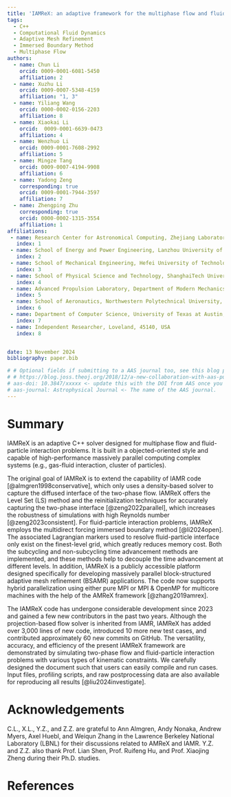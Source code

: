 ```yaml
---
title: 'IAMReX: an adaptive framework for the multiphase flow and fluid-particle interaction problems'
tags:
  - C++
  - Computational Fluid Dynamics
  - Adaptive Mesh Refinement
  - Immersed Boundary Method
  - Multiphase Flow
authors:
  - name: Chun Li
    orcid: 0009-0001-6081-5450
    affiliation: 2
  - name: Xuzhu Li
    orcid: 0009-0007-5348-4159
    affiliation: "1, 3"
  - name: Yiliang Wang
    orcid: 0000-0002-0156-2203
    affiliation: 8
  - name: Xiaokai Li
    orcid:  0009-0001-6639-0473
    affiliation: 4
  - name: Wenzhuo Li
    orcid: 0009-0001-7608-2992
    affiliation: 5
  - name: Mingze Tang
    orcid: 0009-0007-4194-9908
    affiliation: 6
  - name: Yadong Zeng
    corresponding: true
    orcid: 0009-0001-7944-3597
    affiliation: 7
  - name: Zhengping Zhu
    corresponding: true
    orcid: 0000-0002-1315-3554
    affiliation: 1
affiliations:
 - name: Research Center for Astronomical Computing, Zhejiang Laboratory, Hangzhou, 311100, China
   index: 1
 - name: School of Energy and Power Engineering, Lanzhou University of Technology, Lanzhou, 730050, China
   index: 2
 - name: School of Mechanical Engineering, Hefei University of Technology, Hefei, 230009, China
   index: 3
 - name: School of Physical Science and Technology, ShanghaiTech University, Shanghai, 201210, China
   index: 4
 - name: Advanced Propulsion Laboratory, Department of Modern Mechanics, University of Science and Technology of China, Hefei, 230026, China
   index: 5
 - name: School of Aeronautics, Northwestern Polytechnical University, Xi'an, 710072, China
   index: 6
 - name: Department of Computer Science, University of Texas at Austin, Austin, 78712, USA
   index: 7
 - name: Independent Researcher, Loveland, 45140, USA
   index: 8


date: 13 November 2024
bibliography: paper.bib

# # Optional fields if submitting to a AAS journal too, see this blog post:
# # https://blog.joss.theoj.org/2018/12/a-new-collaboration-with-aas-publishing
# aas-doi: 10.3847/xxxxx <- update this with the DOI from AAS once you know it.
# aas-journal: Astrophysical Journal <- The name of the AAS journal.
---
```


# Summary

IAMReX is an adaptive C++ solver designed for multiphase flow and fluid-particle interaction problems. It is built in a objected-oriented style and capable of high-performance massively parallel computing complex systems (e.g., gas-fluid interaction, cluster of particles).

The original goal of IAMReX is to extend the capability of IAMR code [@almgren1998conservative], which only uses a density-based solver to capture the diffused interface of the two-phase flow.  IAMReX offers the Level Set (LS) method and the reinitialization techniques for accurately capturing the two-phase interface [@zeng2022parallel], which increases the robustness of simulations with high Reynolds number [@zeng2023consistent]. For fluid-particle interaction problems, IAMReX employs the multidirect forcing immersed boundary method [@li2024open]. The associated Lagrangian markers used to resolve fluid-particle interface only exist on the finest-level grid, which greatly reduces memory cost. Both the subcycling and non-subcycling time advancement methods are implemented, and these methods help to decouple the time advancement at different levels. In addition, IAMReX is a publicly accessible platform designed specifically for developing massively parallel block-structured adaptive mesh refinement (BSAMR) applications. The code now supports hybrid parallelization using either pure MPI or MPI & OpenMP for multicore machines with the help of the AMReX framework [@zhang2019amrex].

The IAMReX code has undergone considerable development since 2023 and gained a few new contributors in the past two years. Although the projection-based flow solver is inherited from IAMR, IAMReX has added over 3,000 lines of new code, introduced 10 more new test cases, and contributed approximately 60 new commits on GitHub. The versatility, accuracy, and efficiency of the present IAMReX framework are demonstrated by simulating two-phase flow and fluid-particle interaction problems with various types of kinematic constraints. We carefully designed the document such that users can easily compile and run cases. Input files, profiling scripts, and raw postprocessing data are also available for reproducing all results [@liu2024investigate].

# Acknowledgements

C.L., X.L., Y.Z., and Z.Z. are grateful to Ann Almgren, Andy Nonaka, Andrew Myers, Axel Huebl, and Weiqun Zhang in the Lawrence Berkeley National Laboratory (LBNL) for their discussions related to AMReX and IAMR. Y.Z. and Z.Z. also thank Prof. Lian Shen, Prof. Ruifeng Hu, and Prof. Xiaojing Zheng during their Ph.D. studies.

# References
